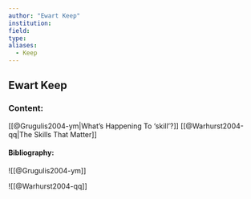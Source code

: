 ```yaml
---
author: "Ewart Keep"
institution:
field:
type:
aliases:
  - Keep
---
```


## Ewart Keep

### Content:
[[@Grugulis2004-ym|What’s Happening To ‘skill’?]]
[[@Warhurst2004-qq|The Skills That Matter]]

#### Bibliography:

![[@Grugulis2004-ym]]

![[@Warhurst2004-qq]]